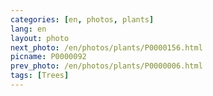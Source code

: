 ```yaml
---
categories: [en, photos, plants]
lang: en
layout: photo
next_photo: /en/photos/plants/P0000156.html
picname: P0000092
prev_photo: /en/photos/plants/P0000006.html
tags: [Trees]
---
```


